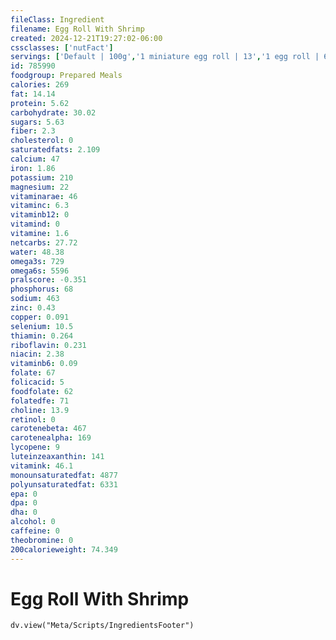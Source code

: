 ```yaml
---
fileClass: Ingredient
filename: Egg Roll With Shrimp
created: 2024-12-21T19:27:02-06:00
cssclasses: ['nutFact']
servings: ['Default | 100g','1 miniature egg roll | 13','1 egg roll | 64','1 cup | 125']
id: 785990
foodgroup: Prepared Meals
calories: 269
fat: 14.14
protein: 5.62
carbohydrate: 30.02
sugars: 5.63
fiber: 2.3
cholesterol: 0
saturatedfats: 2.109
calcium: 47
iron: 1.86
potassium: 210
magnesium: 22
vitaminarae: 46
vitaminc: 6.3
vitaminb12: 0
vitamind: 0
vitamine: 1.6
netcarbs: 27.72
water: 48.38
omega3s: 729
omega6s: 5596
pralscore: -0.351
phosphorus: 68
sodium: 463
zinc: 0.43
copper: 0.091
selenium: 10.5
thiamin: 0.264
riboflavin: 0.231
niacin: 2.38
vitaminb6: 0.09
folate: 67
folicacid: 5
foodfolate: 62
folatedfe: 71
choline: 13.9
retinol: 0
carotenebeta: 467
carotenealpha: 169
lycopene: 9
luteinzeaxanthin: 141
vitamink: 46.1
monounsaturatedfat: 4877
polyunsaturatedfat: 6331
epa: 0
dpa: 0
dha: 0
alcohol: 0
caffeine: 0
theobromine: 0
200calorieweight: 74.349
---
```


# Egg Roll With Shrimp

```dataviewjs
dv.view("Meta/Scripts/IngredientsFooter")
```